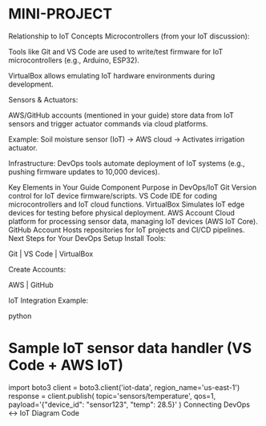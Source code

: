 # MINI-PROJECT
Relationship to IoT Concepts
Microcontrollers (from your IoT discussion):

Tools like Git and VS Code are used to write/test firmware for IoT microcontrollers (e.g., Arduino, ESP32).

VirtualBox allows emulating IoT hardware environments during development.

Sensors & Actuators:

AWS/GitHub accounts (mentioned in your guide) store data from IoT sensors and trigger actuator commands via cloud platforms.

Example: Soil moisture sensor (IoT) → AWS cloud → Activates irrigation actuator.

Infrastructure:
DevOps tools automate deployment of IoT systems (e.g., pushing firmware updates to 10,000 devices).

Key Elements in Your Guide
Component	Purpose in DevOps/IoT
Git	Version control for IoT device firmware/scripts.
VS Code	IDE for coding microcontrollers and IoT cloud functions.
VirtualBox	Simulates IoT edge devices for testing before physical deployment.
AWS Account	Cloud platform for processing sensor data, managing IoT devices (AWS IoT Core).
GitHub Account	Hosts repositories for IoT projects and CI/CD pipelines.
Next Steps for Your DevOps Setup
Install Tools:

Git | VS Code | VirtualBox

Create Accounts:

AWS | GitHub

IoT Integration Example:

python
# Sample IoT sensor data handler (VS Code + AWS IoT)
import boto3
client = boto3.client('iot-data', region_name='us-east-1')
response = client.publish(
    topic='sensors/temperature',
    qos=1,
    payload='{"device_id": "sensor123", "temp": 28.5}'
)
Connecting DevOps ↔ IoT
Diagram
Code





